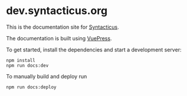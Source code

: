 # dev.syntacticus.org

This is the documentation site for [Syntacticus](http://syntacticus.org).

The documentation is built using [VuePress](https://vuepress.vuejs.org/).

To get started, install the dependencies and start a development server:

```shell
npm install
npm run docs:dev
```

To manually build and deploy run

```shell
npm run docs:deploy
```
